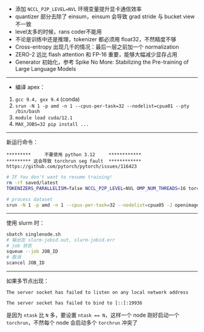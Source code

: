 - 添加 `NCCL_P2P_LEVEL=NVL` 环境变量提升显卡通信效率
- quantizer 部分去除了 einsum，einsum 会导致 grad stride 与 bucket view 不一致
- level太多的时候，rans coder不能用
- 不论是训练中还是推理，tokenizer 都必须用 float32，不然精度不够
- Cross-entropy 出现几千的情况：最后一层之前加一个 normalization
- ZERO-2 远比 flash attention 和 FP-16 重要，能够大幅减少显存占用
- Generator 初始化，参考 Spike No More: Stabilizing the Pre-training of Large Language Models

---

* 编译 apex：

1. `gcc 9.4, gxx 9.4` (conda)
2. `srun -N 1 -p amd -n 1 --cpus-per-task=32 --nodelist=cpua01 --pty /bin/bash`
3. `module load cuda/12.1`
4. `MAX_JOBS=32 pip install ...`

---

新运行命令：
```
*********     不要使用 python 3.12     ************
********* 这会导致 torchrun seg fault  ************
https://github.com/pytorch/pytorch/issues/116423
```
```bash
# IF You don't want to resume training!
rm -rf saved/latest
TOKENIZERS_PARALLELISM=false NCCL_P2P_LEVEL=NVL OMP_NUM_THREADS=16 torchrun --rdzv-backend=c10d --rdzv-endpoint=localhost:0 --nnodes=1 --nproc_per_node=8 mcquic/train/__main__.py configs/neon.yaml
```

```bash
# process dataset
srun -N 1 -p amd -n 1 --cpus-per-task=32 --nodelist=cpua05 -J openimage_clean_create /ssdfs/datahome/tj24011/software/miniconda3/envs/mcquic/bin/mcquic dataset /ssdfs/datahome/tj24011/datasets/raw/openimages/ /ssdfs/datahome/tj24011/datasets/webdataset/openimages_HQ/
```

---

使用 slurm 时：
```bash
sbatch singlenode.sh
# 输出在 slurm-jobid.out, slurm-jobid.err
# job 状态
squeue --job JOB_ID
# 取消
scancel JOB_ID
```

---

如果多节点出现：
```shell
The server socket has failed to listen on any local network address

The server socket has failed to bind to [::]:19936
```

是因为 `ntask` 比 `N` 多，要设置 `ntask == N`，这样一个 node 刚好启动一个 `torchrun`，不然每个 node 会启动多个 `torchrun` 冲突了
